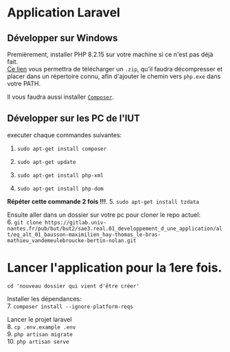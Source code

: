 # Application Laravel

## Développer sur Windows

Premièrement, installer PHP 8.2.15 sur votre machine si ce n'est pas déjà fait.  
[Ce lien](https://windows.php.net/download#php-8.2) vous permettra de télécharger un `.zip`, qu'il faudra décompresser et placer dans un répertoire connu, afin d'ajouter le chemin vers `php.exe` dans votre PATH.

Il vous faudra aussi installer [`Composer`](https://getcomposer.org/doc/00-intro.md#installation-windows).

## Développer sur les PC de l'IUT

executer chaque commandes suivantes:

1. `sudo apt-get install composer`

2. `sudo apt-get update`

3. `sudo apt-get install php-xml`
4. `sudo apt-get install php-dom`

**Répéter cette commande 2 fois !!!**. 5. `sudo apt-get install tzdata`

Ensuite aller dans un dossier sur votre pc pour cloner le repo actuel:  
6. `git clone https://gitlab.univ-nantes.fr/pub/but/but2/sae3.real.01_developpement_d_une_application/alt/eq_alt_01_bausson-maximilien_hay-thomas_le-bras-mathieu_vandemeulebroucke-bertin-nolan.git`

# Lancer l'application pour la 1ere fois.

`cd 'nouveau dossier qui vient d'être créer'`

Installer les dépendances:  
7. `composer install --ignore-platform-reqs`

Lancer le projet laravel  
8. `cp .env.example .env`  
9. `php artisan migrate`  
10. `php artisan serve`
 